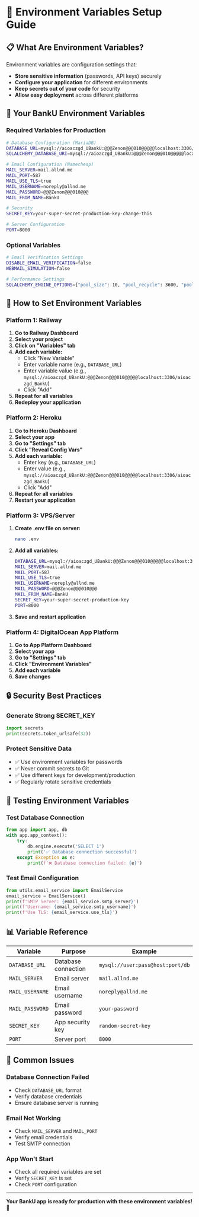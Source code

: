 # 🔧 Environment Variables Setup Guide

## 📋 What Are Environment Variables?

Environment variables are configuration settings that:
- **Store sensitive information** (passwords, API keys) securely
- **Configure your application** for different environments
- **Keep secrets out of your code** for security
- **Allow easy deployment** across different platforms

## 🚀 Your BankU Environment Variables

### Required Variables for Production

```bash
# Database Configuration (MariaDB)
DATABASE_URL=mysql://aioaczgd_UBankU:@@@Zenon@@@010@@@@@localhost:3306/aioaczgd_BankU
SQLALCHEMY_DATABASE_URI=mysql://aioaczgd_UBankU:@@@Zenon@@@010@@@@@localhost:3306/aioaczgd_BankU

# Email Configuration (Namecheap)
MAIL_SERVER=mail.allnd.me
MAIL_PORT=587
MAIL_USE_TLS=true
MAIL_USERNAME=noreply@allnd.me
MAIL_PASSWORD=@@@Zenon@@@010@@@
MAIL_FROM_NAME=BankU

# Security
SECRET_KEY=your-super-secret-production-key-change-this

# Server Configuration
PORT=8000
```

### Optional Variables

```bash
# Email Verification Settings
DISABLE_EMAIL_VERIFICATION=false
WEBMAIL_SIMULATION=false

# Performance Settings
SQLALCHEMY_ENGINE_OPTIONS={"pool_size": 10, "pool_recycle": 3600, "pool_pre_ping": true, "max_overflow": 20}
```

## 🎯 How to Set Environment Variables

### Platform 1: Railway

1. **Go to Railway Dashboard**
2. **Select your project**
3. **Click on "Variables" tab**
4. **Add each variable:**
   - Click "New Variable"
   - Enter variable name (e.g., `DATABASE_URL`)
   - Enter variable value (e.g., `mysql://aioaczgd_UBankU:@@@Zenon@@@010@@@@@localhost:3306/aioaczgd_BankU`)
   - Click "Add"
5. **Repeat for all variables**
6. **Redeploy your application**

### Platform 2: Heroku

1. **Go to Heroku Dashboard**
2. **Select your app**
3. **Go to "Settings" tab**
4. **Click "Reveal Config Vars"**
5. **Add each variable:**
   - Enter key (e.g., `DATABASE_URL`)
   - Enter value (e.g., `mysql://aioaczgd_UBankU:@@@Zenon@@@010@@@@@localhost:3306/aioaczgd_BankU`)
   - Click "Add"
6. **Repeat for all variables**
7. **Restart your application**

### Platform 3: VPS/Server

1. **Create .env file on server:**
   ```bash
   nano .env
   ```

2. **Add all variables:**
   ```bash
   DATABASE_URL=mysql://aioaczgd_UBankU:@@@Zenon@@@010@@@@@localhost:3306/aioaczgd_BankU
   MAIL_SERVER=mail.allnd.me
   MAIL_PORT=587
   MAIL_USE_TLS=true
   MAIL_USERNAME=noreply@allnd.me
   MAIL_PASSWORD=@@@Zenon@@@010@@@
   MAIL_FROM_NAME=BankU
   SECRET_KEY=your-super-secret-production-key
   PORT=8000
   ```

3. **Save and restart application**

### Platform 4: DigitalOcean App Platform

1. **Go to App Platform Dashboard**
2. **Select your app**
3. **Go to "Settings" tab**
4. **Click "Environment Variables"**
5. **Add each variable**
6. **Save changes**

## 🔒 Security Best Practices

### Generate Strong SECRET_KEY

```python
import secrets
print(secrets.token_urlsafe(32))
```

### Protect Sensitive Data
- ✅ Use environment variables for passwords
- ✅ Never commit secrets to Git
- ✅ Use different keys for development/production
- ✅ Regularly rotate sensitive credentials

## 🧪 Testing Environment Variables

### Test Database Connection
```python
from app import app, db
with app.app_context():
    try:
        db.engine.execute('SELECT 1')
        print('✅ Database connection successful')
    except Exception as e:
        print(f'❌ Database connection failed: {e}')
```

### Test Email Configuration
```python
from utils.email_service import EmailService
email_service = EmailService()
print(f'SMTP Server: {email_service.smtp_server}')
print(f'Username: {email_service.smtp_username}')
print(f'Use TLS: {email_service.use_tls}')
```

## 📊 Variable Reference

| Variable | Purpose | Example |
|----------|---------|---------|
| `DATABASE_URL` | Database connection | `mysql://user:pass@host:port/db` |
| `MAIL_SERVER` | Email server | `mail.allnd.me` |
| `MAIL_USERNAME` | Email username | `noreply@allnd.me` |
| `MAIL_PASSWORD` | Email password | `your-password` |
| `SECRET_KEY` | App security key | `random-secret-key` |
| `PORT` | Server port | `8000` |

## 🚨 Common Issues

### Database Connection Failed
- Check `DATABASE_URL` format
- Verify database credentials
- Ensure database server is running

### Email Not Working
- Check `MAIL_SERVER` and `MAIL_PORT`
- Verify email credentials
- Test SMTP connection

### App Won't Start
- Check all required variables are set
- Verify `SECRET_KEY` is set
- Check `PORT` configuration

---

**Your BankU app is ready for production with these environment variables!** 🚀
